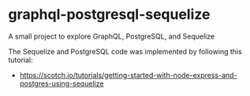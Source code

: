 # graphql-postgresql-sequelize

A small project to explore GraphQL, PostgreSQL, and Sequelize

The Sequelize and PostgreSQL code was implemented by following this tutorial:
* https://scotch.io/tutorials/getting-started-with-node-express-and-postgres-using-sequelize
